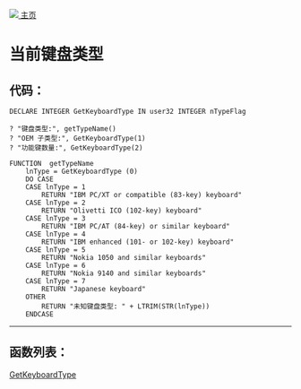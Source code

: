 [<img src="../images/home.png"> 主页 ](https://github.com/VFP9/Win32API)  

# 当前键盘类型

## 代码：
```foxpro  
DECLARE INTEGER GetKeyboardType IN user32 INTEGER nTypeFlag
	
? "键盘类型:", getTypeName()
? "OEM 子类型:", GetKeyboardType(1)
? "功能键数量:", GetKeyboardType(2)

FUNCTION  getTypeName
	lnType = GetKeyboardType (0)
	DO CASE
	CASE lnType = 1
		RETURN "IBM PC/XT or compatible (83-key) keyboard"
	CASE lnType = 2
		RETURN "Olivetti ICO (102-key) keyboard"
	CASE lnType = 3
		RETURN "IBM PC/AT (84-key) or similar keyboard"
	CASE lnType = 4
		RETURN "IBM enhanced (101- or 102-key) keyboard"
	CASE lnType = 5
		RETURN "Nokia 1050 and similar keyboards"
	CASE lnType = 6
		RETURN "Nokia 9140 and similar keyboards"
	CASE lnType = 7
		RETURN "Japanese keyboard"
	OTHER
		RETURN "未知键盘类型: " + LTRIM(STR(lnType))
	ENDCASE  
```  
***  


## 函数列表：
[GetKeyboardType](../libraries/user32/GetKeyboardType.md)  
